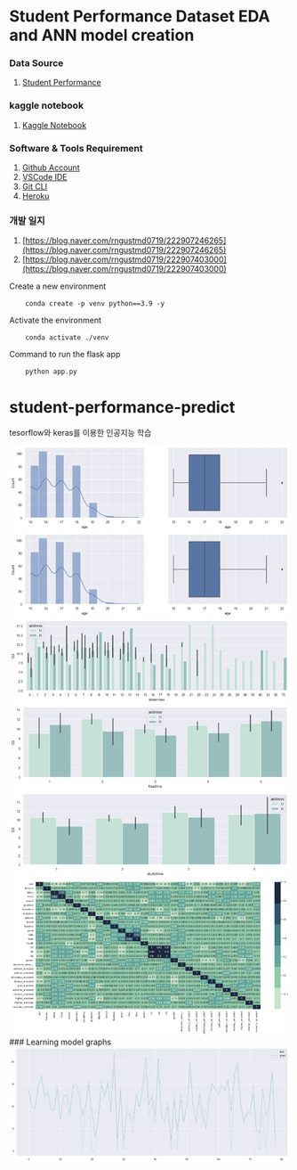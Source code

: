 # Student Performance Dataset EDA and ANN model creation

### Data Source 
1. [Student Performance](https://www.kaggle.com/datasets/whenamancodes/student-performance)

### kaggle notebook
1. [Kaggle Notebook](https://www.kaggle.com/code/biswajit01/student-performance-prediction/notebook)

### Software & Tools Requirement

1. [Github Account](https://github.com)
2. [VSCode IDE](https://code.visualstudio.com)
3. [Git CLI](https://git-scm.com/downloads)
4. [Heroku](https://www.heroku.com)
### 개발 일지
1. [https://blog.naver.com/rngustmd0719/222907246265](https://blog.naver.com/rngustmd0719/222907246265)
2. [https://blog.naver.com/rngustmd0719/222907403000](https://blog.naver.com/rngustmd0719/222907403000)

Create a new environment

```  
    conda create -p venv python==3.9 -y
```
Activate the environment

``` 
    conda activate ./venv
```


Command to run the flask app 

```
    python app.py
```
# student-performance-predict

tesorflow와 keras를 이용한 인공지능 학습

<img src="./img1.png">
<img src="./img2.png">
<img src="./img3.png">
<img src="./img4.png">
<img src="./img5.png">
<img src="./img6.png">
### Learning model graphs
<img src="./img7.png">
